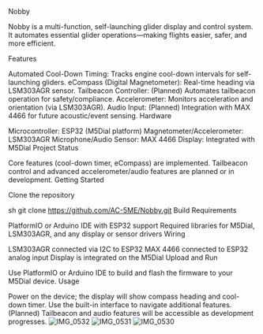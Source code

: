 Nobby

Nobby is a multi-function, self-launching glider display and control system. It automates essential glider operations—making flights easier, safer, and more efficient.

Features

Automated Cool-Down Timing: Tracks engine cool-down intervals for self-launching gliders.
eCompass (Digital Magnetometer): Real-time heading via LSM303AGR sensor.
Tailbeacon Controller: (Planned) Automates tailbeacon operation for safety/compliance.
Accelerometer: Monitors acceleration and orientation (via LSM303AGR).
Audio Input: (Planned) Integration with MAX 4466 for future acoustic/event sensing.
Hardware

Microcontroller: ESP32 (M5Dial platform)
Magnetometer/Accelerometer: LSM303AGR
Microphone/Audio Sensor: MAX 4466
Display: Integrated with M5Dial
Project Status

Core features (cool-down timer, eCompass) are implemented.
Tailbeacon control and advanced accelerometer/audio features are planned or in development.
Getting Started

Clone the repository

sh
git clone https://github.com/AC-5ME/Nobby.git
Build Requirements

PlatformIO or Arduino IDE with ESP32 support
Required libraries for M5Dial, LSM303AGR, and any display or sensor drivers
Wiring

LSM303AGR connected via I2C to ESP32
MAX 4466 connected to ESP32 analog input
Display is integrated on the M5Dial
Upload and Run

Use PlatformIO or Arduino IDE to build and flash the firmware to your M5Dial device.
Usage

Power on the device; the display will show compass heading and cool-down timer.
Use the built-in interface to navigate additional features.
(Planned) Tailbeacon and audio features will be accessible as development progresses.
![IMG_0532](https://github.com/user-attachments/assets/493f5045-d8d0-46be-abe3-a38e8b9b6621)
![IMG_0531](https://github.com/user-attachments/assets/516c7c49-e209-4100-9990-588169252220)
![IMG_0530](https://github.com/user-attachments/assets/035f390f-9f4e-4a23-a005-792072350df6)
